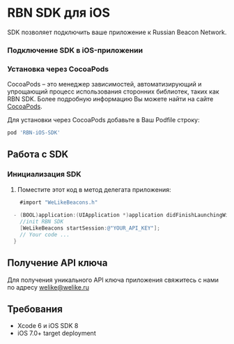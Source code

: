 RBN SDK для iOS
==============

SDK позволяет подключить ваше приложение к Russian Beacon Network.

### Подключение SDK в iOS-приложении

### Установка через CocoaPods
CocoaPods – это менеджер зависимостей, автоматизирующий и упрощающий процесс использования сторонних библиотек, таких как RBN SDK. Более подробную информацию Вы можете найти на сайте [CocoaPods](http://cocoapods.org). 

Для установки через CocoaPods добавьте в Ваш Podfile строку:

```ruby
pod 'RBN-iOS-SDK'
```

## Работа с SDK

### Инициализация SDK

1. Поместите этот код в метод делегата приложения:

```Objective-C
	#import "WeLikeBeacons.h"
 
  - (BOOL)application:(UIApplication *)application didFinishLaunchingWithOptions:(NSDictionary *)launchOptions {
    //init RBN SDK
    [WeLikeBeacons startSession:@"YOUR_API_KEY"];
    // Your code ...
  }
```


## Получение API ключа
Для получения уникального API ключа приложения свяжитесь с нами по адресу welike@welike.ru

## Требования

* Xcode 6 и iOS SDK 8
* iOS 7.0+ target deployment
